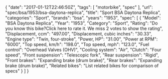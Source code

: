 {
    "date": "2017-01-12T22:46:50Z",
    "tags": [
        "motorbike",
        "spec"
    ],
    "url": "spec\/bsa\/1953\/bsa-daytona-replica",
    "title": "Sport BSA Daytona Replica",
    "categories": "Sport",
    "brands": "bsa",
    "years": "1953",
    "spec": [
        {
            "Model": "BSA Daytona Replica",
            "Year": "1953",
            "Category": "Sport",
            "Rating": "Do you know this bike?Click here to rate it. We miss 2 votes to show the rating",
            "Displacement, ccm": "497.00",
            "Displacement, cubic inches": "30.33",
            "Engine type": "Twin, four-stroke",
            "Power, HP": "31.00",
            "Power at RPM": "6000",
            "Top speed, km\/h": "198.0",
            "Top speed, mph": "123.0",
            "Fuel control": "Overhead Valves (OHV)",
            "Cooling system": "Air",
            "Clutch": "Four speed",
            "Front suspension": "Telescopic fork",
            "Rear suspension": "Rigid",
            "Front brakes": "Expanding brake (drum brake)",
            "Rear brakes": "Expanding brake (drum brake)",
            "Related bikes": "List related bikes for comparison of specs"
        }
    ]
}